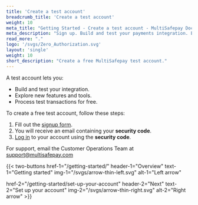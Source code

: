 ```yaml
---
title: 'Create a test account'
breadcrumb_title: 'Create a test account'
weight: 10
meta_title: "Getting Started - Create a test account - MultiSafepay Docs"
meta_description: "Sign up. Build and test your payments integration. Explore our products and services. Use our API Reference, SDKs, and wrappers. Get support."
read_more: "."
logo: '/svgs/Zero_Authorization.svg'
layout: 'single'
weight: 10
short_description: "Create a free MultiSafepay test account."
---
```


A test account lets you:

* Build and test your integration.
* Explore new features and tools.
* Process test transactions for free.

To create a free test account, follow these steps:

1. Fill out the [signup form](https://testmerchant.multisafepay.com/signup).
2. You will receive an email containing your **security code**.
3. [Log in](https://testmerchant.multisafepay.com) to your account using the **security code**.

For support, email the Customer Operations Team at <support@multisafepay.com>

{{< two-buttons
href-1="/getting-started/" header-1="Overview" text-1="Getting started" img-1="/svgs/arrow-thin-left.svg" alt-1="Left arrow" 

href-2="/getting-started/set-up-your-account" header-2="Next" text-2="Set up your account" img-2="/svgs/arrow-thin-right.svg" alt-2="Right arrow" >}}